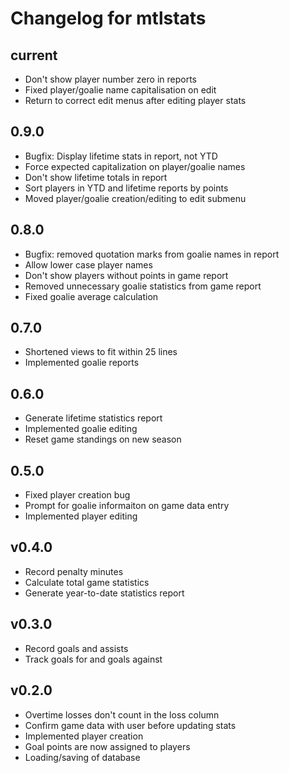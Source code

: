 # Changelog for mtlstats

## current
- Don't show player number zero in reports
- Fixed player/goalie name capitalisation on edit
- Return to correct edit menus after editing player stats

## 0.9.0
- Bugfix: Display lifetime stats in report, not YTD
- Force expected capitalization on player/goalie names
- Don't show lifetime totals in report
- Sort players in YTD and lifetime reports by points
- Moved player/goalie creation/editing to edit submenu

## 0.8.0
- Bugfix: removed quotation marks from goalie names in report
- Allow lower case player names
- Don't show players without points in game report
- Removed unnecessary goalie statistics from game report
- Fixed goalie average calculation

## 0.7.0
- Shortened views to fit within 25 lines
- Implemented goalie reports

## 0.6.0
- Generate lifetime statistics report
- Implemented goalie editing
- Reset game standings on new season

## 0.5.0

- Fixed player creation bug
- Prompt for goalie informaiton on game data entry
- Implemented player editing

## v0.4.0

- Record penalty minutes
- Calculate total game statistics
- Generate year-to-date statistics report

## v0.3.0

- Record goals and assists
- Track goals for and goals against

## v0.2.0

- Overtime losses don't count in the loss column
- Confirm game data with user before updating stats
- Implemented player creation
- Goal points are now assigned to players
- Loading/saving of database
